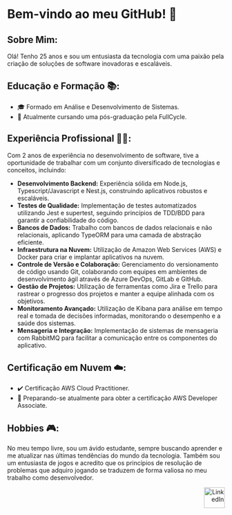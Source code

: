 # Bem-vindo ao meu GitHub! 👋

## Sobre Mim:

Olá! Tenho 25 anos e sou um entusiasta da tecnologia com uma paixão pela criação de soluções de software inovadoras e escaláveis.

## Educação e Formação 📚:

- 🎓 Formado em Análise e Desenvolvimento de Sistemas.
- 📖 Atualmente cursando uma pós-graduação pela FullCycle.

## Experiência Profissional 👨‍💻:

Com 2 anos de experiência no desenvolvimento de software, tive a oportunidade de trabalhar com um conjunto diversificado de tecnologias e conceitos, incluindo:

- **Desenvolvimento Backend:** Experiência sólida em Node.js, Typescript/Javascript e Nest.js, construindo aplicativos robustos e escaláveis.
- **Testes de Qualidade:** Implementação de testes automatizados utilizando Jest e supertest, seguindo princípios de TDD/BDD para garantir a confiabilidade do código.
- **Bancos de Dados:** Trabalho com bancos de dados relacionais e não relacionais, aplicando TypeORM para uma camada de abstração eficiente.
- **Infraestrutura na Nuvem:** Utilização de Amazon Web Services (AWS) e Docker para criar e implantar aplicativos na nuvem.
- **Controle de Versão e Colaboração:** Gerenciamento do versionamento de código usando Git, colaborando com equipes em ambientes de desenvolvimento ágil através de Azure DevOps, GitLab e GitHub.
- **Gestão de Projetos:** Utilização de ferramentas como Jira e Trello para rastrear o progresso dos projetos e manter a equipe alinhada com os objetivos.
- **Monitoramento Avançado:** Utilização de Kibana para análise em tempo real e tomada de decisões informadas, monitorando o desempenho e a saúde dos sistemas.
- **Mensageria e Integração:** Implementação de sistemas de mensageria com RabbitMQ para facilitar a comunicação entre os componentes do aplicativo.

## Certificação em Nuvem ☁️:

- ✔️ Certificação AWS Cloud Practitioner.
- 📘 Preparando-se atualmente para obter a certificação AWS Developer Associate.

## Hobbies 🎮:

No meu tempo livre, sou um ávido estudante, sempre buscando aprender e me atualizar nas últimas tendências do mundo da tecnologia. Também sou um entusiasta de jogos e acredito que os princípios de resolução de problemas que adquiro jogando se traduzem de forma valiosa no meu trabalho como desenvolvedor.

<div align="right" ><a href="https://www.linkedin.com/in/rodrigocarmo97/"><img width="48px" height="48px" alt="LinkedIn" src="https://cdn.icon-icons.com/icons2/1099/PNG/512/1485482199-linkedin_78667.png" /></a></div>


